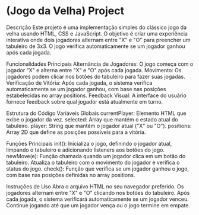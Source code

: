 # (Jogo da Velha) Project 

Descrição
Este projeto é uma implementação simples do clássico jogo da velha usando HTML, CSS e JavaScript. 
O objetivo é criar uma experiência interativa onde dois jogadores alternam entre "X" e "O" para preencher um tabuleiro de 3x3. O jogo verifica automaticamente se um jogador ganhou após cada jogada.

Funcionalidades Principais
Alternância de Jogadores: O jogo começa com o jogador "X" e alterna entre "X" e "O" após cada jogada.
Movimento: Os jogadores podem clicar nos botões do tabuleiro para fazer suas jogadas.
Verificação de Vitória: Após cada jogada, o sistema verifica automaticamente se um jogador ganhou, com base nas posições estabelecidas no array positions.
Feedback Visual: A interface do usuário fornece feedback sobre qual jogador está atualmente em turno.

Estrutura do Código
Variáveis Globais
currentPlayer: Elemento HTML que exibe o jogador da vez.
selected: Array que mantém o estado atual do tabuleiro.
player: String que mantém o jogador atual ("X" ou "O").
positions: Array 2D que define as posições possíveis para a vitória.

Funções Principais
init(): Inicializa o jogo, definindo o jogador atual, limpando o tabuleiro e adicionando listeners aos botões do jogo.
newMove(e): Função chamada quando um jogador clica em um botão do tabuleiro. Atualiza o tabuleiro com o movimento do jogador e verifica o status do jogo.
check(): Função que verifica se um jogador ganhou o jogo, com base nas posições definidas no array positions.

Instruções de Uso
Abra o arquivo HTML no seu navegador preferido.
Os jogadores alternam entre "X" e "O" clicando nos botões do tabuleiro.
Após cada jogada, o sistema verificará automaticamente se um jogador venceu.
Continue jogando até que um jogador vença ou o jogo termine em empate.
